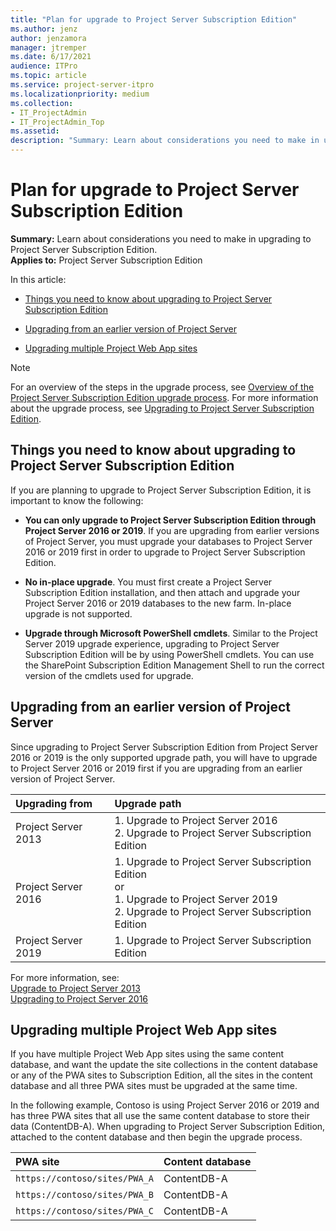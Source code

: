 ```yaml
---
title: "Plan for upgrade to Project Server Subscription Edition"
ms.author: jenz
author: jenzamora
manager: jtremper
ms.date: 6/17/2021
audience: ITPro
ms.topic: article
ms.service: project-server-itpro
ms.localizationpriority: medium
ms.collection:
- IT_ProjectAdmin
- IT_ProjectAdmin_Top
ms.assetid: 
description: "Summary: Learn about considerations you need to make in upgrading to Project Server Subscription Edition."
---
```


# Plan for upgrade to Project Server Subscription Edition
 
 **Summary:** Learn about considerations you need to make in upgrading to Project Server Subscription Edition.<br/>
**Applies to:** Project Server Subscription Edition
  
In this article:
  
- [Things you need to know about upgrading to Project Server Subscription Edition](plan-for-upgrade-to-project-server-2019.md#thingknow)
    
- [Upgrading from an earlier version of Project Server](plan-for-upgrade-to-project-server-2019.md#Upg)
    
- [Upgrading multiple Project Web App sites](plan-for-upgrade-to-project-server-2019.md#MultPWA)
    
> [!NOTE]
> For an overview of the steps in the upgrade process, see [Overview of the Project Server Subscription Edition upgrade process](overview-of-the-project-server-2019-upgrade-process.md).
> For more information about the upgrade process, see [Upgrading to Project Server Subscription Edition](upgrading-to-project-server-2019.md). 
  
## Things you need to know about upgrading to Project Server Subscription Edition
<a name="thingknow"> </a>

If you are planning to upgrade to Project Server Subscription Edition, it is important to know the following:
  
- **You can only upgrade to Project Server Subscription Edition through Project Server 2016 or 2019**. If you are upgrading from earlier versions of Project Server, you must upgrade your databases to Project Server 2016 or 2019 first in order to upgrade to Project Server Subscription Edition. 
   
- **No in-place upgrade**. You must first create a Project Server Subscription Edition installation, and then attach and upgrade your Project Server 2016 or 2019 databases to the new farm. In-place upgrade is not supported.
    
- **Upgrade through Microsoft PowerShell cmdlets**. Similar to the Project Server 2019 upgrade experience, upgrading to Project Server Subscription Edition will be by using PowerShell cmdlets. You can use the SharePoint Subscription Edition Management Shell to run the correct version of the cmdlets used for upgrade.
    
## Upgrading from an earlier version of Project Server
<a name="Upg"> </a>

Since upgrading to Project Server Subscription Edition from Project Server 2016 or 2019 is the only supported upgrade path, you will have to upgrade to Project Server 2016 or 2019 first if you are upgrading from an earlier version of Project Server.

|**Upgrading from**|**Upgrade path**|
|:-----|:-----|
|Project Server 2013 |1. Upgrade to Project Server 2016 <br/> 2. Upgrade to Project Server  Subscription Edition <br/>|
|Project Server 2016 |1. Upgrade to Project Server Subscription Edition <br/> or <br/> 1. Upgrade to Project Server 2019 <br/> 2. Upgrade to Project Server Subscription Edition <br/>|
|Project Server 2019 |1. Upgrade to Project Server Subscription Edition <br/>|


For more information, see:<br/>
[Upgrade to Project Server 2013](./upgrade-to-project-server-2016.md) <br/> 
[Upgrading to Project Server 2016](upgrading-to-project-server-2016.md) <br/> 
   
## Upgrading multiple Project Web App sites
<a name="MultPWA"> </a>

If you have multiple Project Web App sites using the same content database, and want the update the site collections in the content database or any of the PWA sites to Subscription Edition, all the sites in the content database and all three PWA sites must be upgraded at the same time.
  
In the following example, Contoso is using Project Server 2016 or 2019 and has three PWA sites that all use the same content database to store their data (ContentDB-A). When upgrading to Project Server Subscription Edition, attached to the content database and then begin the upgrade process.
  

| **PWA site**                         |  **Content database** |
|:-------------------------------------|:----------------------|
| `https://contoso/sites/PWA_A`  <br/> |  ContentDB-A  <br/>   |
| `https://contoso/sites/PWA_B`  <br/> |  ContentDB-A  <br/>   |
| `https://contoso/sites/PWA_C`  <br/> |  ContentDB-A  <br/>   |
